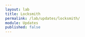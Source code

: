 ```yaml
---
layout: lab
title: Locksmith
permalink: /lab/updates/locksmith/
module: Updates
published: false
---
```

